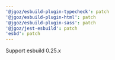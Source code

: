 ```yaml
---
'@jgoz/esbuild-plugin-typecheck': patch
'@jgoz/esbuild-plugin-html': patch
'@jgoz/esbuild-plugin-sass': patch
'@jgoz/jest-esbuild': patch
'esbd': patch
---
```


Support esbuild 0.25.x

